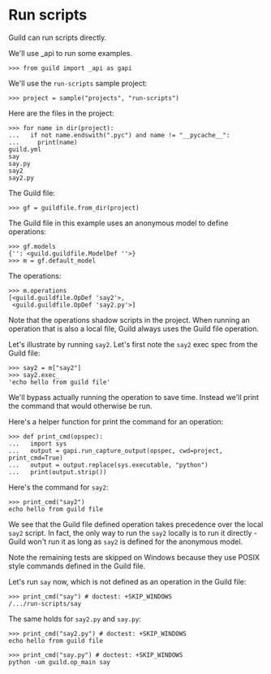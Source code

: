 # Run scripts

Guild can run scripts directly.

We'll use _api to run some examples.

    >>> from guild import _api as gapi

We'll use the `run-scripts` sample project:

    >>> project = sample("projects", "run-scripts")

Here are the files in the project:

    >>> for name in dir(project):
    ...   if not name.endswith(".pyc") and name != "__pycache__":
    ...     print(name)
    guild.yml
    say
    say.py
    say2
    say2.py

The Guild file:

    >>> gf = guildfile.from_dir(project)

The Guild file in this example uses an anonymous model to define
operations:

    >>> gf.models
    {'': <guild.guildfile.ModelDef ''>}
    >>> m = gf.default_model

The operations:

    >>> m.operations
    [<guild.guildfile.OpDef 'say2'>,
     <guild.guildfile.OpDef 'say2.py'>]

Note that the operations shadow scripts in the project. When running
an operation that is also a local file, Guild always uses the Guild
file operation.

Let's illustrate by running `say2`. Let's first note the `say2` exec
spec from the Guild file:

    >>> say2 = m["say2"]
    >>> say2.exec_
    'echo hello from guild file'

We'll bypass actually running the operation to save time. Instead
we'll print the command that would otherwise be run.

Here's a helper function for print the command for an operation:

    >>> def print_cmd(opspec):
    ...   import sys
    ...   output = gapi.run_capture_output(opspec, cwd=project, print_cmd=True)
    ...   output = output.replace(sys.executable, "python")
    ...   print(output.strip())

Here's the command for `say2`:

    >>> print_cmd("say2")
    echo hello from guild file

We see that the Guild file defined operation takes precedence over the
local `say2` script. In fact, the only way to run the `say2` locally
is to run it directly - Guild won't run it as long as `say2` is
defined for the anonymous model.

Note the remaining tests are skipped on Windows because they use POSIX
style commands defined in the Guild file.

Let's run `say` now, which is not defined as an operation in the Guild
file:

    >>> print_cmd("say") # doctest: +SKIP_WINDOWS
    /.../run-scripts/say

The same holds for `say2.py` and `say.py`:

    >>> print_cmd("say2.py") # doctest: +SKIP_WINDOWS
    echo hello from guild file

    >>> print_cmd("say.py") # doctest: +SKIP_WINDOWS
    python -um guild.op_main say
